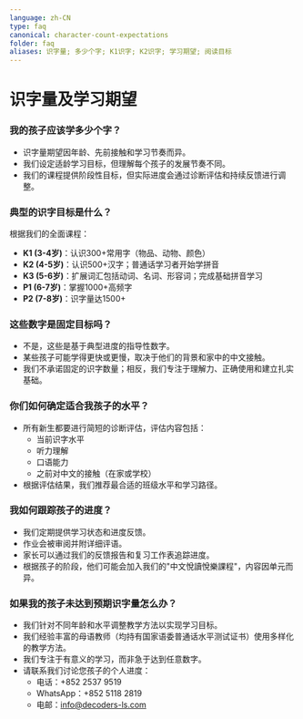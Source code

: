 ```yaml
---
language: zh-CN
type: faq
canonical: character-count-expectations
folder: faq
aliases: 识字量; 多少个字; K1识字; K2识字; 学习期望; 阅读目标
---
```

# 识字量及学习期望

### 我的孩子应该学多少个字？
- 识字量期望因年龄、先前接触和学习节奏而异。
- 我们设定适龄学习目标，但理解每个孩子的发展节奏不同。
- 我们的课程提供阶段性目标，但实际进度会通过诊断评估和持续反馈进行调整。

### 典型的识字目标是什么？
根据我们的全面课程：
- **K1 (3-4岁)**：认识300+常用字（物品、动物、颜色）
- **K2 (4-5岁)**：认识500+汉字；普通话学习者开始学拼音
- **K3 (5-6岁)**：扩展词汇包括动词、名词、形容词；完成基础拼音学习
- **P1 (6-7岁)**：掌握1000+高频字
- **P2 (7-8岁)**：识字量达1500+

### 这些数字是固定目标吗？
- 不是，这些是基于典型进度的指导性数字。
- 某些孩子可能学得更快或更慢，取决于他们的背景和家中的中文接触。
- 我们不承诺固定的识字数量；相反，我们专注于理解力、正确使用和建立扎实基础。

### 你们如何确定适合我孩子的水平？
- 所有新生都要进行简短的诊断评估，评估内容包括：
  - 当前识字水平
  - 听力理解
  - 口语能力
  - 之前对中文的接触（在家或学校）
- 根据评估结果，我们推荐最合适的班级水平和学习路径。

### 我如何跟踪孩子的进度？
- 我们定期提供学习状态和进度反馈。
- 作业会被审阅并附详细评语。
- 家长可以通过我们的反馈报告和复习工作表追踪进度。
- 根据孩子的阶段，他们可能会加入我们的"中文悅讀悅樂課程"，内容因单元而异。

### 如果我的孩子未达到预期识字量怎么办？
- 我们针对不同年龄和水平调整教学方法以实现学习目标。
- 我们经验丰富的母语教师（均持有国家语委普通话水平测试证书）使用多样化的教学方法。
- 我们专注于有意义的学习，而非急于达到任意数字。
- 请联系我们讨论您孩子的个人进度：
  - 电话：+852 2537 9519
  - WhatsApp：+852 5118 2819
  - 电邮：info@decoders-ls.com
